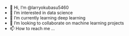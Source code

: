 - 👋 Hi, I’m @larryokubasu5460
- 👀 I’m interested in data science
- 🌱 I’m currently learning deep learning
- 💞️ I’m looking to collaborate on machine learning projects
- 📫 How to reach me ...

<!---
larryokubasu5460/larryokubasu5460 is a ✨ special ✨ repository because its `README.md` (this file) appears on your GitHub profile.
You can click the Preview link to take a look at your changes.
--->
